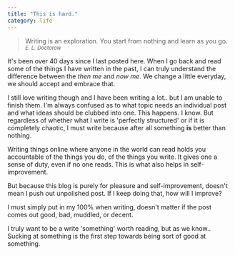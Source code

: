 ```yaml
---
title: "This is hard."
category: life
---
```


> Writing is an exploration. You start from nothing and learn as you go.  
> <cite><small>E. L. Doctorow</small></cite>

It's been over 40 days since I last posted here. When I go back and read some of the things I have written in the past, I can truly
understand the difference between the *then me* and *now me*. We change a little everyday, we should accept and embrace that.

I still love writing though and I have been writing a lot.. but I am unable to finish them. I'm always confused as to what topic needs
an individual post and what ideas should be clubbed into one. This happens. I know. But regardless of whether what I write is 'perfectly structured'
or if it is completely chaotic, I must write because after all something **is** better than nothing.

Writing things online where anyone in the world can read holds you accountable of the things you do, of the things you write.
It gives one a sense of duty, even if no one reads. This is what also helps in self-improvement.

But because this blog is purely for pleasure and self-improvement, doesn't mean I push out unpolished post. If I keep doing that, how will I improve?

I must simply put in my 100% when writing, doesn't matter if the post comes out good, bad, muddled, or decent.

I truly want to be a write 'something' worth reading, but as we know.. Sucking at something is the first step towards being sort of good at something.
